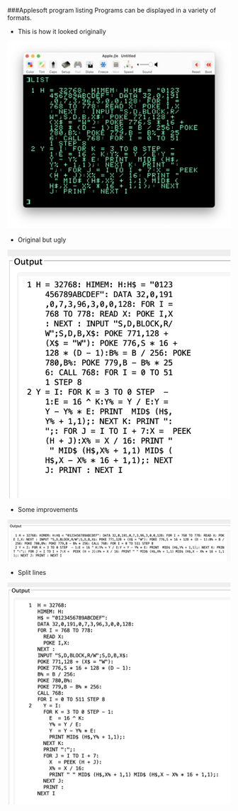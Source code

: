 ###Applesoft program listing
Programs can be displayed in a variety of formats.
- This is how it looked originally

![Original](basic0.png?raw=true "terrible")
- Original but ugly

![Original](basic1.png?raw=true "Truly awful")
- Some improvements

![Better](basic2.png?raw=true "Better")
- Split lines

![Best](basic3.png?raw=true "Best")